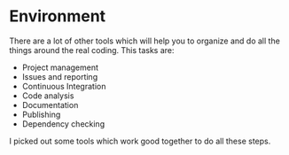 # Environment

There are a lot of other tools which will help you to organize and do all the things
around the real coding. This tasks are:
- Project management
- Issues and reporting
- Continuous Integration
- Code analysis
- Documentation
- Publishing
- Dependency checking

I picked out some tools which work good together to do all these steps.
